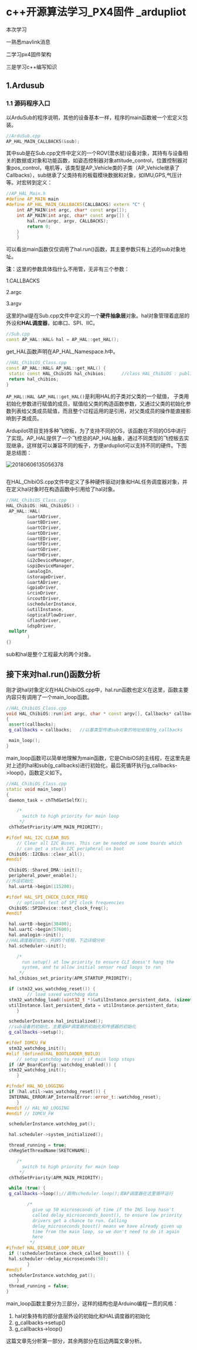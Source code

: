 # c++开源算法学习_PX4固件 _ardupliot

本次学习

一熟悉mavlink消息

二学习px4固件架构

三是学习c++编写知识

## 1.Ardusub

### 1.1 源码程序入口

以ArduSub的程序说明，其他的设备基本一样，程序的main函数被一个宏定义包装。

```cpp
//ArduSub.cpp
AP_HAL_MAIN_CALLBACKS(&sub); 
```

其中sub是在Sub.cpp文件中定义的一个ROV(潜水艇)设备对象，其持有与设备相关的数据或对象和功能函数，如姿态控制器对象attitude_control，位置控制器对象pos_control，电机等，该类型是AP_Vehicle类的子类（AP_Vehicle继承了Callbacks），sub继承了父类持有的板载模块数据和对象，如IMU,GPS,气压计等。对宏转到定义：

```cpp
//AP_HAL_Main.h
#define AP_MAIN main
#define AP_HAL_MAIN_CALLBACKS(CALLBACKS) extern "C" { 
    int AP_MAIN(int argc, char* const argv[]); 
    int AP_MAIN(int argc, char* const argv[]) { 
        hal.run(argc, argv, CALLBACKS); 
        return 0; 
    } 
    }
```

可以看出main函数仅仅调用了hal.run()函数，其主要参数只有上述的sub对象地址。

**注**：这里的参数具体指什么不用管，无非有三个参数：

1.CALLBACKS 

2.argc

3.argv



这里的hal是在Sub.cpp文件中定义的一个**硬件抽象层**对象。hal对象管理着底层的外设和**HAL调度器**，如串口、SPI、IIC。

```cpp
//Sub.cpp
const AP_HAL::HAL& hal = AP_HAL::get_HAL();
```

get_HAL函数声明在AP_HAL_Namespace.h中。

```c++
//HAL_ChibiOS_Class.cpp
const AP_HAL::HAL& AP_HAL::get_HAL() {
 static const HAL_ChibiOS hal_chibios;      //class HAL_ChibiOS : public AP_HAL::HAL
 return hal_chibios;
}
```

`AP_HAL::HAL &AP_HAL::get_HAL()`是利用HAL的子类对父类的一个赋值，
子类用初始化参数进行赋值的成员，赋值给父类的构造函数参数，又通过父类的初始化参数列表给父类成员赋值，而且整个过程运用的是引用，对父类成员的操作能直接影响到子类成员。

Ardupilot项目支持多种飞控板，为了支持不同的OS，该函数在不同的OS中进行了实现。AP_HAL提供了一个飞控总的AP_HAL抽象，通过不同类型的飞控板去实现继承，这样就可以兼容不同的板子，方便ardupliot可以支持不同的硬件。下图是总结图：

![20180606135056378](C:\Users\用户1\Desktop\MD笔记\typora保存的图片\3.ardupliot\20180606135056378.png)

```cpp


```

在HAL_ChibiOS.cpp文件中定义了多种硬件驱动对象和HAL任务调度器对象，并在定义hal对象时在构造函数中引用给了hal对象。

```cpp
//HAL_ChibiOS_Class.cpp
HAL_ChibiOS::HAL_ChibiOS() :
 AP_HAL::HAL(
        &uartADriver,
        &uartBDriver,
        &uartCDriver,
        &uartDDriver,
        &uartEDriver,
        &uartFDriver,
        &uartGDriver,
        &uartHDriver,
        &i2cDeviceManager,
        &spiDeviceManager,
        &analogIn,
        &storageDriver,
        &uartADriver,
        &gpioDriver,
        &rcinDriver,
        &rcoutDriver,
        &schedulerInstance,
        &utilInstance,
        &opticalFlowDriver,
        &flashDriver,
        &dspDriver,
 nullptr
        )
{}
```

sub和hal是整个工程最大的两个对象。



## 接下来对hal.run()函数分析

刚才说hal对象定义在HALChibiOS.cpp中，hal.run函数也定义在这里，函数主要内容只有调用了一个main_loop函数。

```cpp
//HAL_ChibiOS_Class.cpp
void HAL_ChibiOS::run(int argc, char * const argv[], Callbacks* callbacks) const
{
 assert(callbacks);
 g_callbacks = callbacks;   //以基类型传递sub对象的地址给指针g_callbacks 

 main_loop();
}
```

main_loop函数可以简单地理解为main函数，它是ChibiOS的主线程，在这里先是对上述的hal和sub(g_callbacks)进行初始化，最后死循环执行g_callbacks->loop()，函数定义如下。

```cpp
//HAL_ChibiOS_Class.cpp
static void main_loop()
{
 daemon_task = chThdGetSelfX();

    /*
      switch to high priority for main loop
     */
 chThdSetPriority(APM_MAIN_PRIORITY);

#ifdef HAL_I2C_CLEAR_BUS
    // Clear all I2C Buses. This can be needed on some boards which
    // can get a stuck I2C peripheral on boot
 ChibiOS::I2CBus::clear_all();
#endif

 ChibiOS::Shared_DMA::init();
 peripheral_power_enable();
//外设初始化
 hal.uartA->begin(115200);

#ifdef HAL_SPI_CHECK_CLOCK_FREQ
    // optional test of SPI clock frequencies
 ChibiOS::SPIDevice::test_clock_freq();
#endif

 hal.uartB->begin(38400);
 hal.uartC->begin(57600);
 hal.analogin->init();
//HAL调度器初始化，开辟5个线程，下边详细分析
 hal.scheduler->init();

    /*
      run setup() at low priority to ensure CLI doesn't hang the
      system, and to allow initial sensor read loops to run
     */
 hal_chibios_set_priority(APM_STARTUP_PRIORITY);

 if (stm32_was_watchdog_reset()) {
        // load saved watchdog data
 stm32_watchdog_load((uint32_t *)&utilInstance.persistent_data, (sizeof(utilInstance.persistent_data)+3)/4);
 utilInstance.last_persistent_data = utilInstance.persistent_data;
    }

 schedulerInstance.hal_initialized();
 //sub设备的初始化，主要是AP调度器的初始化和传感器的初始化
 g_callbacks->setup();

#ifdef IOMCU_FW
 stm32_watchdog_init();
#elif !defined(HAL_BOOTLOADER_BUILD)
    // setup watchdog to reset if main loop stops
 if (AP_BoardConfig::watchdog_enabled()) {
 stm32_watchdog_init();
    }

#ifndef HAL_NO_LOGGING
 if (hal.util->was_watchdog_reset()) {
 INTERNAL_ERROR(AP_InternalError::error_t::watchdog_reset);
    }
#endif // HAL_NO_LOGGING
#endif // IOMCU_FW

 schedulerInstance.watchdog_pat();

 hal.scheduler->system_initialized();

 thread_running = true;
 chRegSetThreadName(SKETCHNAME);

    /*
      switch to high priority for main loop
     */
 chThdSetPriority(APM_MAIN_PRIORITY);

 while (true) {
 g_callbacks->loop();//调用scheduler.loop();即AP调度器在这里循环运行

        /*
          give up 50 microseconds of time if the INS loop hasn't
          called delay_microseconds_boost(), to ensure low priority
          drivers get a chance to run. Calling
          delay_microseconds_boost() means we have already given up
          time from the main loop, so we don't need to do it again
          here
         */
#ifndef HAL_DISABLE_LOOP_DELAY
 if (!schedulerInstance.check_called_boost()) {
 hal.scheduler->delay_microseconds(50);
        }
#endif
 schedulerInstance.watchdog_pat();
    }
 thread_running = false;
} 
```

main_loop函数主要分为三部分，这样的结构也是Arduino编程一贯的风格：

1. hal对象持有的部分底层外设的初始化和HAL调度器的初始化
2. g_callbacks->setup()
3. g_callbacks->loop()

这篇文章先分析第一部分，其余两部分在后边两篇文章分析。
